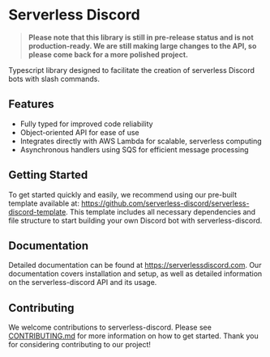 [_metadata_:title]:- "Getting started with Serverless-Discord"
[_metadata_:layout]:- "index"

# Serverless Discord

> **Please note that this library is still in pre-release status and is not production-ready. We are still making large changes to the API, so please come back for a more polished project.**

Typescript library designed to facilitate the creation of serverless Discord bots with slash commands.

## Features

 * Fully typed for improved code reliability
 * Object-oriented API for ease of use
 * Integrates directly with AWS Lambda for scalable, serverless computing
 * Asynchronous handlers using SQS for efficient message processing

## Getting Started

To get started quickly and easily, we recommend using our pre-built template available at: https://github.com/serverless-discord/serverless-discord-template. This template includes all necessary dependencies and file structure to start building your own Discord bot with serverless-discord.

## Documentation

Detailed documentation can be found at https://serverlessdiscord.com. Our documentation covers installation and setup, as well as detailed information on the serverless-discord API and its usage.

## Contributing

We welcome contributions to serverless-discord. Please see [CONTRIBUTING.md](https://github.com/serverless-discord/serverless-discord/blob/main/.github/CONTRIBUTING.md) for more information on how to get started. Thank you for considering contributing to our project!